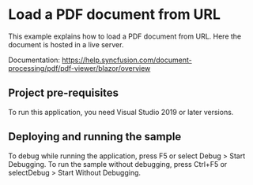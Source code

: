 # Load a PDF document from URL
This example explains how to load a PDF document from URL. Here the document is hosted in a live server.

Documentation: https://help.syncfusion.com/document-processing/pdf/pdf-viewer/blazor/overview

## Project pre-requisites
To run this application, you need Visual Studio 2019 or later versions.

## Deploying and running the sample
To debug while running the application, press F5 or select Debug > Start Debugging. To run the sample without debugging, press Ctrl+F5 or selectDebug > Start Without Debugging.
